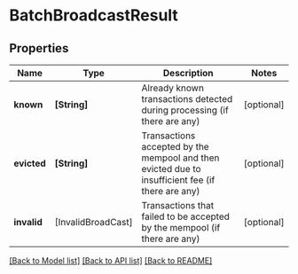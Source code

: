 # BatchBroadcastResult

## Properties
Name | Type | Description | Notes
------------ | ------------- | ------------- | -------------
**known** | **[String]** | Already known transactions detected during processing (if there are any) | [optional] 
**evicted** | **[String]** | Transactions accepted by the mempool and then evicted due to insufficient fee (if there are any) | [optional] 
**invalid** | [InvalidBroadCast] | Transactions that failed to be accepted by the mempool (if there are any) | [optional] 

[[Back to Model list]](../README.md#documentation-for-models) [[Back to API list]](../README.md#documentation-for-api-endpoints) [[Back to README]](../README.md)


